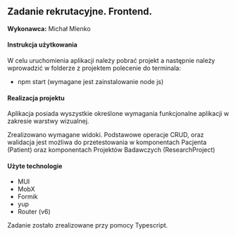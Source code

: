 ## Zadanie rekrutacyjne. Frontend.
 **Wykonawca:** Michał Mlenko

#### Instrukcja użytkowania
W celu uruchomienia aplikacji należy pobrać projekt a następnie należy wprowadzić w folderze z projektem polecenie do terminala:
- npm start 
(wymagane jest zainstalowanie node js)

#### Realizacja projektu
Aplikacja posiada wyszystkie określone wymagania funkcjonalne aplikacji w zakresie warstwy wizualnej. 

Zrealizowano wymagane widoki. 
Podstawowe operacje CRUD, oraz walidacja jest możliwa do przetestowania w komponentach Pacjenta (Patient) oraz komponentach Projektów Badawczych (ResearchProject)

#### Użyte technologie
- MUI
- MobX
- Formik
- yup
- Router (v6)

Zadanie zostało zrealizowane przy pomocy Typescript.
